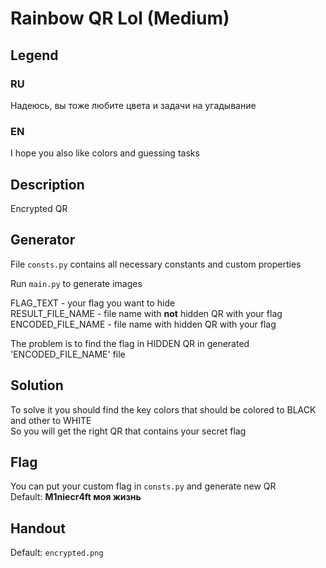 # Rainbow QR Lol (Medium)

## Legend

### RU

Надеюсь, вы тоже любите цвета и задачи на угадывание

### EN

I hope you also like colors and guessing tasks

## Description

Encrypted QR

## Generator

File ```consts.py``` contains all necessary constants and custom properties

Run ```main.py``` to generate images

FLAG_TEXT - your flag you want to hide  
RESULT_FILE_NAME - file name with **not** hidden QR with your flag  
ENCODED_FILE_NAME - file name with hidden QR with your flag

The problem is to find the flag in HIDDEN QR in generated 'ENCODED_FILE_NAME' file

## Solution

To solve it you should find the key colors that should be colored to BLACK and other to WHITE  
So you will get the right QR that contains your secret flag

## Flag

You can put your custom flag in ```consts.py``` and generate new QR  
Default: **M1niecr4ft моя жизнь**

## Handout

Default: ```encrypted.png```